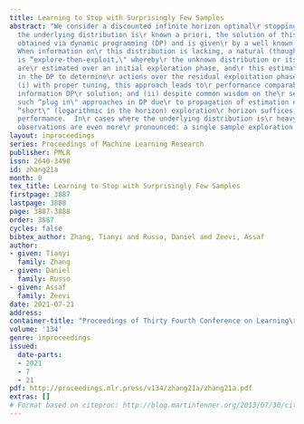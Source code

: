 ```yaml
---
title: Learning to Stop with Surprisingly Few Samples
abstract: "We consider a discounted infinite horizon optimal\r stopping problem. If
  the underlying distribution is\r known a priori, the solution of this problem is\r
  obtained via dynamic programming (DP) and is given\r by a well known threshold rule.
  When information on\r this distribution is lacking, a natural (though\r naive) approach
  is “explore-then-exploit,\" whereby\r the unknown distribution or its parameters
  are\r estimated over an initial exploration phase, and\r this estimate is then used
  in the DP to determine\r actions over the residual exploitation phase. We\r show:
  (i) with proper tuning, this approach leads to\r performance comparable to the full
  information DP\r solution; and (ii) despite common wisdom on the\r sensitivity of
  such “plug in\" approaches in DP due\r to propagation of estimation errors, a surprisingly\r
  “short\" (logarithmic in the horizon) exploration\r horizon suffices to obtain said
  performance.  In\r cases where the underlying distribution is\r heavy-tailed, these
  observations are even more\r pronounced: a single sample exploration phase\r suffices."
layout: inproceedings
series: Proceedings of Machine Learning Research
publisher: PMLR
issn: 2640-3498
id: zhang21a
month: 0
tex_title: Learning to Stop with Surprisingly Few Samples
firstpage: 3887
lastpage: 3888
page: 3887-3888
order: 3887
cycles: false
bibtex_author: Zhang, Tianyi and Russo, Daniel and Zeevi, Assaf
author:
- given: Tianyi
  family: Zhang
- given: Daniel
  family: Russo
- given: Assaf
  family: Zeevi
date: 2021-07-21
address:
container-title: "Proceedings of Thirty Fourth Conference on Learning\r Theory"
volume: '134'
genre: inproceedings
issued:
  date-parts:
  - 2021
  - 7
  - 21
pdf: http://proceedings.mlr.press/v134/zhang21a/zhang21a.pdf
extras: []
# Format based on citeproc: http://blog.martinfenner.org/2013/07/30/citeproc-yaml-for-bibliographies/
---
```

